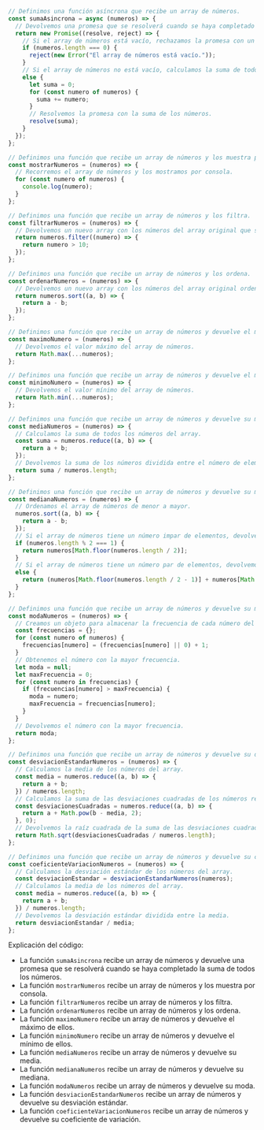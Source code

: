 ```javascript
// Definimos una función asíncrona que recibe un array de números.
const sumaAsincrona = async (numeros) => {
  // Devolvemos una promesa que se resolverá cuando se haya completado la suma de todos los números.
  return new Promise((resolve, reject) => {
    // Si el array de números está vacío, rechazamos la promesa con un error.
    if (numeros.length === 0) {
      reject(new Error("El array de números está vacío."));
    }
    // Si el array de números no está vacío, calculamos la suma de todos los números.
    else {
      let suma = 0;
      for (const numero of numeros) {
        suma += numero;
      }
      // Resolvemos la promesa con la suma de los números.
      resolve(suma);
    }
  });
};

// Definimos una función que recibe un array de números y los muestra por consola.
const mostrarNumeros = (numeros) => {
  // Recorremos el array de números y los mostramos por consola.
  for (const numero of numeros) {
    console.log(numero);
  }
};

// Definimos una función que recibe un array de números y los filtra.
const filtrarNumeros = (numeros) => {
  // Devolvemos un nuevo array con los números del array original que sean mayores que 10.
  return numeros.filter((numero) => {
    return numero > 10;
  });
};

// Definimos una función que recibe un array de números y los ordena.
const ordenarNumeros = (numeros) => {
  // Devolvemos un nuevo array con los números del array original ordenados de menor a mayor.
  return numeros.sort((a, b) => {
    return a - b;
  });
};

// Definimos una función que recibe un array de números y devuelve el máximo de ellos.
const maximoNumero = (numeros) => {
  // Devolvemos el valor máximo del array de números.
  return Math.max(...numeros);
};

// Definimos una función que recibe un array de números y devuelve el mínimo de ellos.
const minimoNumero = (numeros) => {
  // Devolvemos el valor mínimo del array de números.
  return Math.min(...numeros);
};

// Definimos una función que recibe un array de números y devuelve su media.
const mediaNumeros = (numeros) => {
  // Calculamos la suma de todos los números del array.
  const suma = numeros.reduce((a, b) => {
    return a + b;
  });
  // Devolvemos la suma de los números dividida entre el número de elementos del array.
  return suma / numeros.length;
};

// Definimos una función que recibe un array de números y devuelve su mediana.
const medianaNumeros = (numeros) => {
  // Ordenamos el array de números de menor a mayor.
  numeros.sort((a, b) => {
    return a - b;
  });
  // Si el array de números tiene un número impar de elementos, devolvemos el valor del elemento central.
  if (numeros.length % 2 === 1) {
    return numeros[Math.floor(numeros.length / 2)];
  }
  // Si el array de números tiene un número par de elementos, devolvemos la media de los dos elementos centrales.
  else {
    return (numeros[Math.floor(numeros.length / 2 - 1)] + numeros[Math.floor(numeros.length / 2)]) / 2;
  }
};

// Definimos una función que recibe un array de números y devuelve su moda.
const modaNumeros = (numeros) => {
  // Creamos un objeto para almacenar la frecuencia de cada número del array.
  const frecuencias = {};
  for (const numero of numeros) {
    frecuencias[numero] = (frecuencias[numero] || 0) + 1;
  }
  // Obtenemos el número con la mayor frecuencia.
  let moda = null;
  let maxFrecuencia = 0;
  for (const numero in frecuencias) {
    if (frecuencias[numero] > maxFrecuencia) {
      moda = numero;
      maxFrecuencia = frecuencias[numero];
    }
  }
  // Devolvemos el número con la mayor frecuencia.
  return moda;
};

// Definimos una función que recibe un array de números y devuelve su desviación estándar.
const desviacionEstandarNumeros = (numeros) => {
  // Calculamos la media de los números del array.
  const media = numeros.reduce((a, b) => {
    return a + b;
  }) / numeros.length;
  // Calculamos la suma de las desviaciones cuadradas de los números respecto a la media.
  const desviacionesCuadradas = numeros.reduce((a, b) => {
    return a + Math.pow(b - media, 2);
  }, 0);
  // Devolvemos la raíz cuadrada de la suma de las desviaciones cuadradas dividida entre el número de elementos del array.
  return Math.sqrt(desviacionesCuadradas / numeros.length);
};

// Definimos una función que recibe un array de números y devuelve su coeficiente de variación.
const coeficienteVariacionNumeros = (numeros) => {
  // Calculamos la desviación estándar de los números del array.
  const desviacionEstandar = desviacionEstandarNumeros(numeros);
  // Calculamos la media de los números del array.
  const media = numeros.reduce((a, b) => {
    return a + b;
  }) / numeros.length;
  // Devolvemos la desviación estándar dividida entre la media.
  return desviacionEstandar / media;
};
```

Explicación del código:

- La función `sumaAsincrona` recibe un array de números y devuelve una promesa que se resolverá cuando se haya completado la suma de todos los números.
- La función `mostrarNumeros` recibe un array de números y los muestra por consola.
- La función `filtrarNumeros` recibe un array de números y los filtra.
- La función `ordenarNumeros` recibe un array de números y los ordena.
- La función `maximoNumero` recibe un array de números y devuelve el máximo de ellos.
- La función `minimoNumero` recibe un array de números y devuelve el mínimo de ellos.
- La función `mediaNumeros` recibe un array de números y devuelve su media.
- La función `medianaNumeros` recibe un array de números y devuelve su mediana.
- La función `modaNumeros` recibe un array de números y devuelve su moda.
- La función `desviacionEstandarNumeros` recibe un array de números y devuelve su desviación estándar.
- La función `coeficienteVariacionNumeros` recibe un array de números y devuelve su coeficiente de variación.